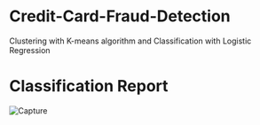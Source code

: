 # Credit-Card-Fraud-Detection

Clustering with K-means algorithm and Classification with Logistic Regression

# Classification Report
![Capture](https://github.com/heliasah/Credit-Card-Fraud-Detection/assets/102138740/ed3d1681-e648-4eca-a527-e9d2e607697e)
